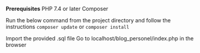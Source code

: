 **Prerequisites**
PHP 7.4 or later
Composer

Run the below command from the project directory and follow the instructions
`composer update` or `composer install`


Import the provided .sql file 
Go to localhost/blog_personel/index.php in the browser


